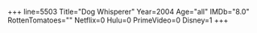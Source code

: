 +++
line=5503
Title="Dog Whisperer"
Year=2004
Age="all"
IMDb="8.0"
RottenTomatoes=""
Netflix=0
Hulu=0
PrimeVideo=0
Disney=1
+++

